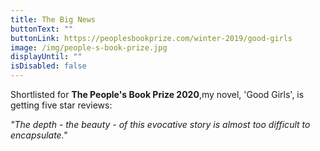 ```yaml
---
title: The Big News
buttonText: ""
buttonLink: https://peoplesbookprize.com/winter-2019/good-girls
image: /img/people-s-book-prize.jpg
displayUntil: ""
isDisabled: false
---
```

Shortlisted for **The People's Book Prize 2020**,my novel, 'Good Girls', is getting five star reviews:

*"The depth - the beauty - of this evocative story is almost too difficult to encapsulate."*
